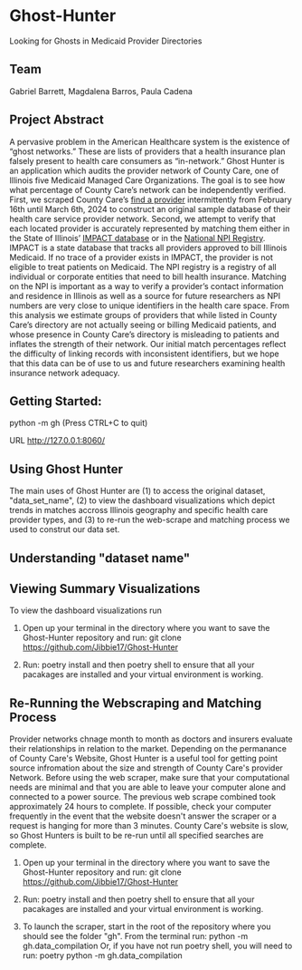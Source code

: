 # Ghost-Hunter
Looking for Ghosts in Medicaid Provider Directories

## Team 

Gabriel Barrett, Magdalena Barros, Paula Cadena

## Project Abstract

A pervasive problem in the American Healthcare system is the existence of “ghost networks.” These are lists of providers that a health insurance plan falsely present to health care consumers as “in-network.” Ghost Hunter is an application which audits the provider network of County Care, one of Illinois five Medicaid Managed Care Organizations. The goal is to see how what percentage of County Care’s network can be independently verified. First, we scraped County Care’s [find a provider](https://countycare.valence.care/member/#findAProvider) intermittently from February 16th until March 6th, 2024 to construct an original sample database of their health care service provider network.  Second, we attempt to verify that each located provider is accurately represented by matching them either in the State of Illinois’ [IMPACT database](https://ext2.hfs.illinois.gov/hfsindprovdirectory) or in the [National NPI Registry](https://www.cms.gov/medicare/regulations-guidance/administrative-simplification/data-dissemination). IMPACT is a state database that tracks all providers approved to bill Illinois Medicaid. If no trace of a provider exists in IMPACT, the provider is not eligible to treat patients on Medicaid. The NPI registry is a registry of all individual or corporate entities that need to bill health insurance. Matching on the NPI is important as a way to verify a provider’s contact information and residence in Illinois as well as a source for future researchers as NPI numbers are very close to unique identifiers in the health care space. From this analysis we estimate groups of providers that while listed in County Care’s directory are not actually seeing or billing Medicaid patients, and whose presence in County Care’s directory is misleading to patients and inflates the strength of their network. Our initial match percentages reflect the difficulty of linking records with inconsistent identifiers, but we hope that this data can be of use to us and future researchers examining health insurance network adequacy.


## Getting Started:

python -m gh (Press CTRL+C to quit)

URL http://127.0.0.1:8060/ 

## Using Ghost Hunter

The main uses of Ghost Hunter are (1) to access the original dataset, "data_set_name", (2)
to view the dashboard visualizations which depict trends in matches accross Illinois geography
and specific health care provider types, and (3) to re-run the web-scrape and matching process
we used to construt our data set.

## Understanding "dataset name"

## Viewing Summary Visualizations

To view the dashboard visualizations run 

1) Open up your terminal in the directory where you want to save the Ghost-Hunter
repository and run:
    git clone https://github.com/Jibbie17/Ghost-Hunter

2) Run:
    poetry install 
and then
    poetry shell
to ensure that all your pacakages are installed and your virtual environment is working.

## Re-Running the Webscraping and Matching Process

Provider networks chnage month to month as doctors and insurers evaluate
their relationships in relation to the market. Depending on the permanance of
County Care's Website, Ghost Hunter is a useful tool for getting point source infromation
about the size and strength of County Care's provider Network. Before using the web scraper,
make sure that your computational needs are minimal and that you are able to leave your computer alone
and connected to a power source. The previous web scrape combined took approximately 24 hours to complete.
If possible, check your computer frequently in the event that the website doesn't answer the scraper or 
a request is hanging for more than 3 minutes. County Care's website is slow, so Ghost Hunters is built to
be re-run until all specified searches are complete.

1) Open up your terminal in the directory where you want to save the Ghost-Hunter
repository and run:
    git clone https://github.com/Jibbie17/Ghost-Hunter

2) Run:
    poetry install 
and then
    poetry shell
to ensure that all your pacakages are installed and your virtual environment is working.

3. To launch the scraper, start in the root of the repository where you should see the folder "gh". From the terminal run:
    python -m gh.data_compilation
Or, if you have not run poetry shell, you will need to run:
    poetry python -m gh.data_compilation

 
